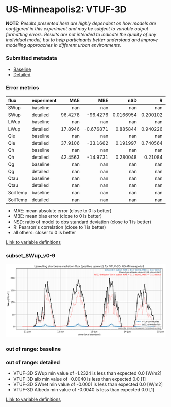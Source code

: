 # US-Minneapolis2: VTUF-3D

**NOTE:** *Results presented here are highly dependent on how models are configured in this experiment and may be subject to variable output formatting errors. Results are not intended to indicate the quality of any individual model, but to help participants better understand and improve modelling approaches in different urban environments.*

### Submitted metadata

- [Baseline](VTUF-3D_US-Minneapolis2_baseline_attrs.md)
- [Detailed](VTUF-3D_US-Minneapolis2_detailed_attrs.md)

### Error metrics

| flux     | experiment   |      MAE |        MBE |         nSD |          R |      5th |     95th |     RMSE |      cRMSE |       AMBE |      1-nSD |         1-R |   nSkewness |   nKurtosis |     Overlap |
|:---------|:-------------|---------:|-----------:|------------:|-----------:|---------:|---------:|---------:|-----------:|-----------:|-----------:|------------:|------------:|------------:|------------:|
| SWup     | baseline     | nan      | nan        | nan         | nan        | nan      | nan      | nan      | nan        | nan        | nan        | nan         |  nan        |  nan        | nan         |
| SWup     | detailed     |  96.4278 | -96.4276   |   0.0166954 |   0.200102 |   2.6098 | 297.974  | 136.445  |   0.996793 |  96.4276   |   0.983305 |   0.799898  |    0.46532  |    0.809169 |   0.672363  |
| LWup     | baseline     | nan      | nan        | nan         | nan        | nan      | nan      | nan      | nan        | nan        | nan        | nan         |  nan        |  nan        | nan         |
| LWup     | detailed     |  17.8946 |  -0.676871 |   0.885844  |   0.940226 |   7.4023 |  29.0635 |  25.0161 |   0.344866 |   0.676871 |   0.114156 |   0.0597742 |    1.2569   |    0.856663 |   0.0986054 |
| Qle      | baseline     | nan      | nan        | nan         | nan        | nan      | nan      | nan      | nan        | nan        | nan        | nan         |  nan        |  nan        | nan         |
| Qle      | detailed     |  37.9106 | -33.1662   |   0.191997  |   0.740564 |   5.742  | 182.44   |  74.6476 |   0.867462 |  33.1662   |   0.808003 |   0.259436  |    0.28788  |    0.399393 |   0.308396  |
| Qh       | baseline     | nan      | nan        | nan         | nan        | nan      | nan      | nan      | nan        | nan        | nan        | nan         |  nan        |  nan        | nan         |
| Qh       | detailed     |  42.4563 | -14.9731   |   0.280048  |   0.21084  |  31.4446 | 111.843  |  63.9076 |   0.979968 |  14.9731   |   0.719952 |   0.78916   |    0.840564 |    4.06194  |   0.548078  |
| Qg       | baseline     | nan      | nan        | nan         | nan        | nan      | nan      | nan      | nan        | nan        | nan        | nan         |  nan        |  nan        | nan         |
| Qg       | detailed     | nan      | nan        | nan         | nan        | nan      | nan      | nan      | nan        | nan        | nan        | nan         |  nan        |  nan        | nan         |
| Qtau     | baseline     | nan      | nan        | nan         | nan        | nan      | nan      | nan      | nan        | nan        | nan        | nan         |  nan        |  nan        | nan         |
| Qtau     | detailed     | nan      | nan        | nan         | nan        | nan      | nan      | nan      | nan        | nan        | nan        | nan         |  nan        |  nan        | nan         |
| SoilTemp | baseline     | nan      | nan        | nan         | nan        | nan      | nan      | nan      | nan        | nan        | nan        | nan         |  nan        |  nan        | nan         |
| SoilTemp | detailed     | nan      | nan        | nan         | nan        | nan      | nan      | nan      | nan        | nan        | nan        | nan         |  nan        |  nan        | nan         |

 - MAE: mean absolute error (close to 0 is better)
 - MBE: mean bias error (close to 0 is better)
 - NSD: ratio of model to obs standard deviation (close to 1 is better)
 - R: Pearson's correlation (close to 1 is better)
 - all others: closer to 0 is better

[Link to variable definitions](../modelattrs/variable_definitions.md)

### <a name="subset_swup_v0-9"></a>subset_SWup_v0-9
[![VTUF-3D_US-Minneapolis2_subset_SWup_v0-9.png](VTUF-3D_US-Minneapolis2_subset_SWup_v0-9.png)](VTUF-3D_US-Minneapolis2_subset_SWup_v0-9.png)

### out of range: baseline


### out of range: detailed

 - VTUF-3D SWup min value of -1.2324 is less than expected 0.0 [W/m2]
 - VTUF-3D alb min value of -0.0040 is less than expected 0.0 [1]
 - VTUF-3D SWnet min value of -0.0001 is less than expected 0.0 [W/m2]
 - VTUF-3D Albedo min value of -0.0040 is less than expected 0.0 [1]


[Link to variable definitions](../modelattrs/variable_definitions.md)

